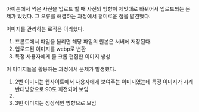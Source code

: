 아이폰에서 찍은 사진을 업로드 할 때 사진의 방향이 제멋대로 바뀌어서 업로드되는 문제가 있었다. 그 오류를 해결하는 과정에서 흥미로운 점을 발견했다.

이미지를 관리하는 로직은 이러했다. 
1. 프론트에서 파일을 올리면 해당 파일의 원본은 서버에 저장된다.
2. 업로드된 이미지를 webp로 변환
3. 특정 사용자에게 줄 크롭 편집한 이미지 생성

이 이미지들을 활용하는 과정에서 문제가 발생했다. 
1. 2번 이미지는 웹사이트에서 사용자에게 보여주는 이미지였는데 특정 이미지가 시계 반대방향으로 90도 회전되어 보임
2. 
3. 3번 이미지는 정상적인 방향으로 보임


